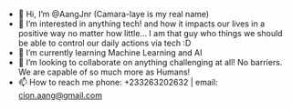 - 👋 Hi, I’m @AangJnr (Camara-laye is my real name)
- 👀 I’m interested in anything tech! and how it impacts our lives in a positive way no matter how little... I am that guy who things we should be able to control our daily actions via tech :D
- 🤖 I’m currently learning Machine Learning and AI
- 💞️ I’m looking to collaborate on anything challenging at all! No barriers. We are capable of so much more as Humans!
- 📫 How to reach me phone: +233263202632 | email: cion.aang@gmail.com

<!---
AangJnr/AangJnr is a ✨ special ✨ repository because its `README.md` (this file) appears on your GitHub profile.
You can click the Preview link to take a look at your changes.
--->
